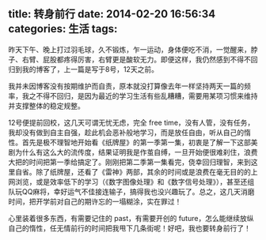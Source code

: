 title: 转身前行
date: 2014-02-20 16:56:34
categories: 生活
tags:
---
昨天下午、晚上打过羽毛球，久不锻炼，乍一运动，身体便吃不消，一觉醒来，脖子、右臂、屁股都疼得厉害，右臂更是酸软无力。即便这样，我仍然感到不得不回归到我的博客了，上一篇是写于8号，12天之前。

我并未因博客没有按期维护而自责，原本就没打算像去年一样坚持两天一篇的频率，我之不得不回归，是因为最近的学习生活有些乱糟糟，需要用某项习惯来维持并支撑整体的稳定规整。

<!--more-->

12号便提前回校，这几天可谓无忧无虑，完全 free time，没有人管，没有任务，我却没有做到自主自强，趁此机会恶补般地学习，而是放任自由，听从自己的惰性。首先是极不理智地开始看《纸牌屋》的第一季第一集，初衷是了解一下这部美剧为什么有这么大的流传度，结果证明我是作茧自缚，一旦开始便很难刹住，浪费大把的时间把第一季给搞定了。刚刚把第二季第一集看完，侥幸回归理智，来到这里自省。除了纸牌屋，还看了《雷神》两部，其余的时间或是浪费在毫无目的的上网浏览，或是效率低下的学习（《数字图像处理》和《数字信号处理》），甚至还组队玩QQ麻将，幸好运气不佳接连输子，搞得我也没兴趣玩了。总之，这几天消磨时间，把开学前对自己的期许忘的一塌糊涂，实在罪过！

心里装着很多东西，有需要记住的 past，有需要开创的 future，怎么能继续放纵自己的惰性，任无情前行的时间把我甩下几条街呢！好吧，我也要转身前行了！